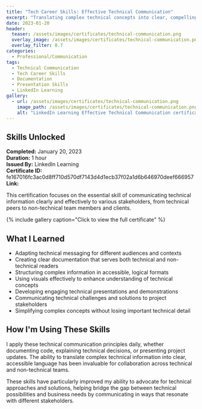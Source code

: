 ```yaml
---
title: "Tech Career Skills: Effective Technical Communication"
excerpt: "Translating complex technical concepts into clear, compelling communication for diverse audiences"
date: 2023-01-20
header:
  teaser: /assets/images/certificates/technical-communication.png
  overlay_image: /assets/images/certificates/technical-communication.png
  overlay_filter: 0.7
categories:
  - Professional/Communication
tags:
  - Technical Communication
  - Tech Career Skills
  - Documentation
  - Presentation Skills
  - LinkedIn Learning
gallery:
  - url: /assets/images/certificates/technical-communication.png
    image_path: /assets/images/certificates/technical-communication.png
    alt: "LinkedIn Learning Effective Technical Communication certification"
---
```


## Skills Unlocked

**Completed:** January 20, 2023  
**Duration:** 1 hour  
**Issued By:** LinkedIn Learning  
**Certificate ID:** fe167016fc3ac0d8ff710d570df7143d4d1ecb37f02a1d6b646970deef666957
**Link:**

This certification focuses on the essential skill of communicating technical information clearly and effectively to various stakeholders, from technical peers to non-technical team members and clients.

{% include gallery caption="Click to view the full certificate" %}

## What I Learned

* Adapting technical messaging for different audiences and contexts
* Creating clear documentation that serves both technical and non-technical readers
* Structuring complex information in accessible, logical formats
* Using visuals effectively to enhance understanding of technical concepts
* Developing engaging technical presentations and demonstrations
* Communicating technical challenges and solutions to project stakeholders
* Simplifying complex concepts without losing important technical detail

## How I'm Using These Skills

I apply these technical communication principles daily, whether documenting code, explaining technical decisions, or presenting project updates. The ability to translate complex technical information into clear, accessible language has been invaluable for collaboration across technical and non-technical teams.

These skills have particularly improved my ability to advocate for technical approaches and solutions, helping bridge the gap between technical possibilities and business needs by communicating in ways that resonate with different stakeholders.